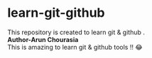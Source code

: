 # learn-git-github
This repository is created to learn git &amp; github .
<br>
**Author-Arun Chourasia**
<br>
This is amazing to learn git &amp; github tools !! :joy:
